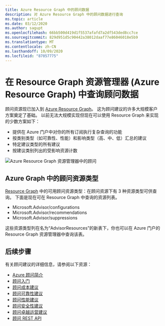 ```yaml
---
title: Azure Resource Graph 中的顾问数据
description: 对 Azure Resource Graph 中的顾问数据进行查询
ms.topic: article
ms.date: 03/12/2020
ms.author: sagupt
ms.openlocfilehash: 66bb500d419d1f5537afafd7a2df543ded8cc7ce
ms.sourcegitcommit: 829d951d5c90442a38012daaf77e86046018e5b9
ms.translationtype: MT
ms.contentlocale: zh-CN
ms.lasthandoff: 10/09/2020
ms.locfileid: "87057775"
---
```

# <a name="query-for-advisor-data-in-resource-graph-explorer-azure-resource-graph"></a>在 Resource Graph 资源管理器 (Azure Resource Graph) 中查询顾问数据

顾问资源现已加入到 [Azure Resource Graph](https://azure.microsoft.com/features/resource-graph/)。 这为顾问建议的许多大规模客户方案奠定了基础。 以前无法大规模实现但现在可以使用 Resource Graph 来实现的少数方案如下：
* 提供在 Azure 门户中对你的所有订阅执行复杂查询的功能
* 按类别类型（如可靠性、性能）和影响类型（高、中、低）汇总的建议
* 特定建议类型的所有建议
* 按建议类别列出的受影响资源计数

![Azure Resource Graph 资源管理器中的顾问](./media/azure-resource-graph-1.png)  


## <a name="advisor-resource-types-in-azure-graph"></a>Azure Graph 中的顾问资源类型

[Resource Graph](../governance/resource-graph/index.yml) 中的可用顾问资源类型：在顾问资源下有 3 种资源类型可供查询。 下面是现在可在 Resource Graph 中查询的资源列表。
* Microsoft.Advisor/configurations
* Microsoft.Advisor/recommendations
* Microsoft.Advisor/suppressions

这些资源类型列在名为“AdvisorResources”的新表下，你也可以在 Azure 门户的 Resource Graph 资源管理器中查询该表。


## <a name="next-steps"></a>后续步骤

有关顾问建议的详细信息，请参阅以下资源：
* [Azure 顾问简介](advisor-overview.md)
* [顾问入门](advisor-get-started.md)
* [顾问成本建议](advisor-cost-recommendations.md)
* [顾问可靠性建议](advisor-high-availability-recommendations.md)
* [顾问性能建议](advisor-performance-recommendations.md)
* [顾问安全性建议](advisor-security-recommendations.md)
* [顾问卓越运营建议](advisor-operational-excellence-recommendations.md)
* [顾问 REST API](/rest/api/advisor/)
